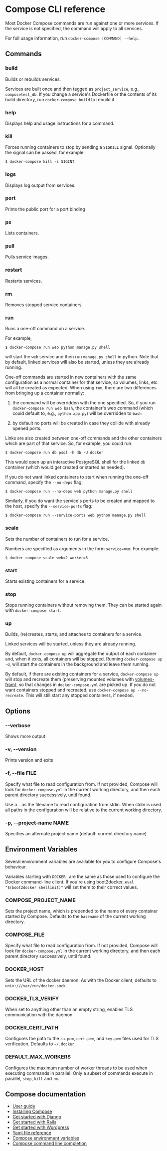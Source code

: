 <!--[metadata]>
+++
title = "Compose CLI reference"
description = "Compose CLI reference"
keywords = ["fig, composition, compose, docker, orchestration, cli,  reference"]
[menu.main]
identifier = "smn_install_compose"
parent = "smn_compose_ref"	
+++
<![end-metadata]-->


# Compose CLI reference

Most Docker Compose commands are run against one or more services. If
the service is not specified, the command will apply to all services.

For full usage information, run `docker-compose [COMMAND] --help`.

## Commands

### build

Builds or rebuilds services.

Services are built once and then tagged as `project_service`, e.g.,
`composetest_db`. If you change a service's Dockerfile or the contents of its
build directory, run `docker-compose build` to rebuild it.

### help

Displays help and usage instructions for a command.

### kill

Forces running containers to stop by sending a `SIGKILL` signal. Optionally the
signal can be passed, for example:

    $ docker-compose kill -s SIGINT

### logs

Displays log output from services.

### port

Prints the public port for a port binding

### ps

Lists containers.

### pull

Pulls service images.

### restart

Restarts services.

### rm

Removes stopped service containers.


### run

Runs a one-off command on a service.

For example,

    $ docker-compose run web python manage.py shell

will start the `web` service and then run `manage.py shell` in python.
Note that by default, linked services will also be started, unless they are
already running.

One-off commands are started in new containers with the same configuration as a
normal container for that service, so volumes, links, etc will all be created as
expected. When using `run`, there are two differences from bringing up a
container normally:

1. the command will be overridden with the one specified. So, if you run
`docker-compose run web bash`, the container's web command (which could default
to, e.g., `python app.py`) will be overridden to `bash`

2. by default no ports will be created in case they collide with already opened
ports.

Links are also created between one-off commands and the other containers which
are part of that service. So, for example, you could run:

    $ docker-compose run db psql -h db -U docker

This would open up an interactive PostgreSQL shell for the linked `db` container
(which would get created or started as needed).

If you do not want linked containers to start when running the one-off command,
specify the `--no-deps` flag:

    $ docker-compose run --no-deps web python manage.py shell

Similarly, if you do want the service's ports to be created and mapped to the
host, specify the `--service-ports` flag:

    $ docker-compose run --service-ports web python manage.py shell


### scale

Sets the number of containers to run for a service.

Numbers are specified as arguments in the form `service=num`. For example:

    $ docker-compose scale web=2 worker=3

### start

Starts existing containers for a service.

### stop

Stops running containers without removing them. They can be started again with
`docker-compose start`.

### up

Builds, (re)creates, starts, and attaches to containers for a service.

Linked services will be started, unless they are already running.

By default, `docker-compose up` will aggregate the output of each container and,
when it exits, all containers will be stopped. Running `docker-compose up -d`,
will start the containers in the background and leave them running.

By default, if there are existing containers for a service, `docker-compose up` will stop and recreate them (preserving mounted volumes with [volumes-from]), so that changes in `docker-compose.yml` are picked up. If you do not want containers stopped and recreated, use `docker-compose up --no-recreate`. This will still start any stopped containers, if needed.

[volumes-from]: http://docs.docker.io/en/latest/use/working_with_volumes/

## Options

### --verbose

 Shows more output

### -v, --version

 Prints version and exits

### -f, --file FILE

 Specify what file to read configuration from. If not provided, Compose will look
 for `docker-compose.yml` in the current working directory, and then each parent
 directory successively, until found.

 Use a `-` as the filename to read configuration from stdin. When stdin is used
 all paths in the configuration will be relative to the current working
 directory.

### -p, --project-name NAME

 Specifies an alternate project name (default: current directory name)


## Environment Variables

Several environment variables are available for you to configure Compose's behaviour.

Variables starting with `DOCKER_` are the same as those used to configure the
Docker command-line client. If you're using boot2docker, `eval "$(boot2docker shellinit)"`
will set them to their correct values.

### COMPOSE\_PROJECT\_NAME

Sets the project name, which is prepended to the name of every container started by Compose. Defaults to the `basename` of the current working directory.

### COMPOSE\_FILE

Specify what file to read configuration from. If not provided, Compose will look
for `docker-compose.yml` in the current working directory, and then each parent
directory successively, until found.

### DOCKER\_HOST

Sets the URL of the docker daemon. As with the Docker client, defaults to `unix:///var/run/docker.sock`.

### DOCKER\_TLS\_VERIFY

When set to anything other than an empty string, enables TLS communication with
the daemon.

### DOCKER\_CERT\_PATH

Configures the path to the `ca.pem`, `cert.pem`, and `key.pem` files used for TLS verification. Defaults to `~/.docker`.

### DEFAULT\_MAX\_WORKERS

Configures the maximum number of worker threads to be used when executing
commands in parallel. Only a subset of commands execute in parallel, `stop`,
`kill` and `rm`.

## Compose documentation

- [User guide](/)
- [Installing Compose](install.md)
- [Get started with Django](django.md)
- [Get started with Rails](rails.md)
- [Get started with Wordpress](wordpress.md)
- [Yaml file reference](yml.md)
- [Compose environment variables](env.md)
- [Compose command line completion](completion.md)
